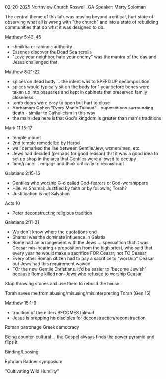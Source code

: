 02-20-2025
Northview Church
Roswell, GA
Speaker: Marty Soloman

The central theme of this talk was moving beyond a critical, hurt state of observing what all is wrong with "the church" and into a state of rebuilding communities that do what it was designed to do.

Matthew 5:43-45
- shmikha or rabinnic authority
- Essenes discover the Dead Sea scrolls 
- "Love your neighbor, hate your enemy" was the mantra of the day and Jesus challenged that

Matthew 8:21-22
- spices on dead body ... the intent was to SPEED UP decomposition
- spices would typically sit on the body for 1 year before bones were taken up into ossuaries and kept in cabinets that preserved family closeness
- tomb doors were easy to open but hart to close
- Abrhamam Cohen "Every Man's Talmud" - superstitions surrounding death - similar to Catholicism in this way
- the main idea here is that God's kingdom is greater than man's traditions

Mark 11:15-17
- temple mount
- 2nd temple remodelled by Herod
- wall demarked the line between Gentile/Jew, women/men, etc.
- Jews had decided (perhaps for good reason) that it was a good idea to set up shop in the area that Gentiles were allowed to occupy
- time/place ... engage and think critically to reconstruct

Galatians 2:15-16
- Gentiles who worship G-d called God-fearers or God-worshippers
- Hilel vs Shamai: Justified by faith or by following Torah?
- Justitication is not Salvation

Acts 10
- Peter deconstructing religious tradition

Galatians 2:11-21
- We don't know where the quotations end
- Shamai was the dominate influence in Galatia
- Rome had an arrangement with the Jews ... specualtion that it was Ceasar mis-hearing a proposition from the high priest, who said that every year he would make a sacrifice FOR Ceasar, not TO Ceasar
- Every other Roman citizen had to pay a sacrifice to "worship" Ceasar but Jews had this requirement waived
- FOr the new Gentile Christians, it'd be easier to "become Jewish" because Rome killed non-Jews who refused to worship Ceasar

Stop throwing stones and use them to rebuild the house.

Torah saves me from abusing/misusing/misinterpretting Torah (Gen 15)

Matthew 15:1-9
- tradition of the elders BECOMES talmud
- Jesus is prepping his disciples for deconstruction/reconstruction

Roman patronage
Greek democracy

Being counter-cultural ... the Gospel always finds the power pyramid and flips it

Binding/Loosing 

Ephriam Radner symposium

"Cultivating Wild Humility"